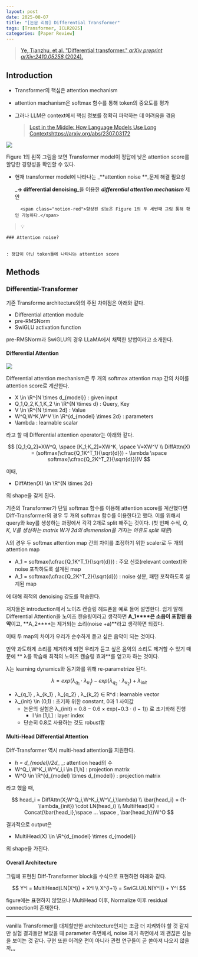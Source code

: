 ```yaml
---
layout: post
date: 2025-08-07
title: "[논문 리뷰] Differential Transformer"
tags: [Transformer, ICLR2025]
categories: [Paper Review]
---
```


> [Ye, Tianzhu, et al. "Differential transformer." ](https://arxiv.org/abs/2410.05258)[_arXiv preprint arXiv:2410.05258_](https://arxiv.org/abs/2410.05258)[ (2024).](https://arxiv.org/abs/2410.05258)



## Introduction

- Transformer의 핵심은 attention mechanism
- attention machanism은 softmax 함수를 통해 token의 중요도를 평가
- 그러나 LLM은 context에서 핵심 정보를 정확히 파악하는 데 어려움을 겪음

	> [Lost in the Middle: How Language Models Use Long Contextshttps://arxiv.org/abs/2307.03172](https://arxiv.org/abs/2307.03172)


![](https://prod-files-secure.s3.us-west-2.amazonaws.com/542b861c-36a8-4051-84e5-8804b6728dba/9083ea56-691a-4752-ae26-47f403431ac8/image.png?X-Amz-Algorithm=AWS4-HMAC-SHA256&X-Amz-Content-Sha256=UNSIGNED-PAYLOAD&X-Amz-Credential=ASIAZI2LB4666WTOBTB2%2F20250819%2Fus-west-2%2Fs3%2Faws4_request&X-Amz-Date=20250819T022456Z&X-Amz-Expires=3600&X-Amz-Security-Token=IQoJb3JpZ2luX2VjEGoaCXVzLXdlc3QtMiJHMEUCIEIAjcmS%2FE3rIf%2FLTSsAhC%2FqsI6Rg11JTdOFrGhMPknuAiEAte1nDwoyybTUF2xkq66mD9AMW51Ad4KAJq%2F7r4v9BZkqiAQIs%2F%2F%2F%2F%2F%2F%2F%2F%2F%2F%2FARAAGgw2Mzc0MjMxODM4MDUiDIWf%2F9%2FR6GD%2BiPlxJircA%2BZc8FDs0pR1E0lyO4Eq3T7lFOH7aA6bEA3vZRJkyx%2BKtgI6Rn7e0jeqEKTIbGossRJnHRWggtuNf1K2xcycq8YStUmz2rOABHqez6BL9XlqBHI74J0ehjng%2BmH%2BAu2ceaacpzFNFnAYMWwnKXCL4XrVtkJOz5zVmQ3IAIp6%2FcGTeruMncU1od4%2FtNYxZjBMkt4xd257%2Fp49xqpQuB0Gw%2B%2F91xpGNyEjhLk9PUs%2BO%2B17fMPH68nqptmYihH9xK060gyC17OHWTlkrS9iWFNRdicjPDWkuDSD2jwN0eNAgBWQiXvRO%2FeH1OBcan2PWn8k4jiJvc1DQKtn5XtlcOqmUzbn0P9VnpaOHcMkM589kB9WXDQGN1%2FRNv5h1Kp2C9oGjETOfEYQYSbD%2BkS5JNm9KO%2BtljTm3mpS%2BUdpl62llFJ4veTDqTXta%2BMbt2FJQMlQWeGZNs9YVsA2LZbCAup7mhCBWXGZ5KeUlBbEf8fWOwTlw7w4oVbct44mUJ1flmn%2BKtsfdJl8yJuhFf1O7xQV8yFTPW5bOaRPhbF8PD2MZJbmMm%2BMbn156m679evwGyRITdmfDtK2sOkUM8vy%2BlRQ2Rz6BgMhT%2FVnatd8soxAFcT7tzeRY9nouA8CQdvaMOmsj8UGOqUBopLsUMnmHkd9T%2B8r4C5lCKaytfAOFndh6duIV5gLU0IgwgaeccMiWC7k1WvkpxT9YcPe1TuKB3muhOagt%2FXePUJ3iuWTspaEGn4Xff8le17RY6iFmMwdqRVrwXJFMh6hU19%2BlOJfayqH3u0T135nyZ8pBPsZZX6yX3HbgnsFWfx%2FbrxftxWL5%2BgxdfSx4evwMmbOq1ADAPC3NOHBHw4EKCrYT%2F6o&X-Amz-Signature=998674d3d65297e3593a01c1f60fac881c898d827704590c28ec47afeca9ba01&X-Amz-SignedHeaders=host&x-amz-checksum-mode=ENABLED&x-id=GetObject)


Figure 1의 왼쪽 그림을 보면 Transformer model이 정답에 낮은 attention score를 할당한 경향성을 확인할 수 있다.

- 현재 transformer model에 나타나는 _**attention noise **_문제 해결 필요성

	_**→ differential denoising**_을 이용한 _**differential attention mechanism**_ 제안


		<span class="notion-red">향상된 성능은 Figure 1의 두 세번째 그림 통해 확인 가능하다.</span>


> 💡 


	### Attention noise?


	: 정답이 아닌 token들에 나타나는 attention score



## Methods



### Differential-Transformer


기존 Transforme architecture와의 주된 차이점은 아래와 같다.

- Differential attention module
- pre-RMSNorm
- SwiGLU activation function

pre-RMSNorm과 SwiGLU의 경우 LLaMA에서 채택한 방법이라고 소개한다.



#### Differential Attention


![](https://prod-files-secure.s3.us-west-2.amazonaws.com/542b861c-36a8-4051-84e5-8804b6728dba/116d70b2-1963-4810-9167-f4c7d8a06e8f/image.png?X-Amz-Algorithm=AWS4-HMAC-SHA256&X-Amz-Content-Sha256=UNSIGNED-PAYLOAD&X-Amz-Credential=ASIAZI2LB4666WTOBTB2%2F20250819%2Fus-west-2%2Fs3%2Faws4_request&X-Amz-Date=20250819T022456Z&X-Amz-Expires=3600&X-Amz-Security-Token=IQoJb3JpZ2luX2VjEGoaCXVzLXdlc3QtMiJHMEUCIEIAjcmS%2FE3rIf%2FLTSsAhC%2FqsI6Rg11JTdOFrGhMPknuAiEAte1nDwoyybTUF2xkq66mD9AMW51Ad4KAJq%2F7r4v9BZkqiAQIs%2F%2F%2F%2F%2F%2F%2F%2F%2F%2F%2FARAAGgw2Mzc0MjMxODM4MDUiDIWf%2F9%2FR6GD%2BiPlxJircA%2BZc8FDs0pR1E0lyO4Eq3T7lFOH7aA6bEA3vZRJkyx%2BKtgI6Rn7e0jeqEKTIbGossRJnHRWggtuNf1K2xcycq8YStUmz2rOABHqez6BL9XlqBHI74J0ehjng%2BmH%2BAu2ceaacpzFNFnAYMWwnKXCL4XrVtkJOz5zVmQ3IAIp6%2FcGTeruMncU1od4%2FtNYxZjBMkt4xd257%2Fp49xqpQuB0Gw%2B%2F91xpGNyEjhLk9PUs%2BO%2B17fMPH68nqptmYihH9xK060gyC17OHWTlkrS9iWFNRdicjPDWkuDSD2jwN0eNAgBWQiXvRO%2FeH1OBcan2PWn8k4jiJvc1DQKtn5XtlcOqmUzbn0P9VnpaOHcMkM589kB9WXDQGN1%2FRNv5h1Kp2C9oGjETOfEYQYSbD%2BkS5JNm9KO%2BtljTm3mpS%2BUdpl62llFJ4veTDqTXta%2BMbt2FJQMlQWeGZNs9YVsA2LZbCAup7mhCBWXGZ5KeUlBbEf8fWOwTlw7w4oVbct44mUJ1flmn%2BKtsfdJl8yJuhFf1O7xQV8yFTPW5bOaRPhbF8PD2MZJbmMm%2BMbn156m679evwGyRITdmfDtK2sOkUM8vy%2BlRQ2Rz6BgMhT%2FVnatd8soxAFcT7tzeRY9nouA8CQdvaMOmsj8UGOqUBopLsUMnmHkd9T%2B8r4C5lCKaytfAOFndh6duIV5gLU0IgwgaeccMiWC7k1WvkpxT9YcPe1TuKB3muhOagt%2FXePUJ3iuWTspaEGn4Xff8le17RY6iFmMwdqRVrwXJFMh6hU19%2BlOJfayqH3u0T135nyZ8pBPsZZX6yX3HbgnsFWfx%2FbrxftxWL5%2BgxdfSx4evwMmbOq1ADAPC3NOHBHw4EKCrYT%2F6o&X-Amz-Signature=59c2c79a698f6d257936b1dd7354d381fd26bb61981696bb0b836647eaf96b01&X-Amz-SignedHeaders=host&x-amz-checksum-mode=ENABLED&x-id=GetObject)


Differential attention mechanism은 두 개의 softmax attention map 간의 차이를 attention score로 계산한다.

- X \in \R^{N \times d\_{model}} : given input
- Q\_1,Q\_2,K\_1,K\_2 \in \R^{N \times d} : Query, Key
- V \in \R^{N \times 2d} : Value
- W^Q,W^K,W^V \in \R^{d\_{model} \times 2d} : parameters
- \lambda : learnable scalar

라고 할 때 Differential attention operator는 아래와 같다.


$$
[Q_1;Q_2]=XW^Q, \space [K_1;K_2]=XW^K, \space V=XW^V \\
DiffAttn(X) = (softmax(\cfrac{Q_1K^T_1}{\sqrt{d}}) - \lambda \space softmax(\cfrac{Q_2K^T_2}{\sqrt{d}}))V
$$


이때,

- DiffAtten(X) \in \R^{N \times 2d}

의 shape을 갖게 된다.


기존의 Transformer가 단일 softmax 함수를 이용해 attention score를 계산했다면 Diff-Transformer의 경우 두 개의 softmax 함수를 이용한다고 했다. 이를 위해서 query와 key를 생성하는 과정에서 각각 2개로 split 해주는 것이다. <span class="notion-red">(첫 번째 수식, </span><span class="notion-red">_Q, K, V를 생성하는 matrix W가 2d의 dismension을 가지는 이유도 split 때문_</span><span class="notion-red">)</span>


 λ의 경우 두 softmax attention map 간의 차이를 조정하기 위한 scaler로 두 개의 attention map

- A\_1 = softmax(\cfrac{Q\_1K^T\_1}{\sqrt{d}}) : 주요 신호(relevant context)와 noise 포착하도록 설계된 map
- A\_1 = softmax(\cfrac{Q\_2K^T\_2}{\sqrt{d}}) : noise 성분, 패턴 포착하도록 설계된 map 

에 대해 최적의 denoising 강도를 학습한다.


저자들은 introduction에서 노이즈 캔슬링 헤드폰을 예로 들어 설명한다. 쉽게 말해 Differential Attention을 노이즈 캔슬링이라고 생각하면 **A\_1****은 소음이 포함된 음악**이고, **A\_2****는 제거되는 소리(noise +a)**라고 생각하면 되겠다. 


이때 두 map의 차이가 우리가 순수하게 듣고 싶은 음악이 되는 것이다. 


만약 과도하게 소리를 제거하게 되면 우리가 듣고 싶은 음악의 소리도 제거할 수 있기 때문에 ** λ를 학습해 최적의 노이즈 캔슬링 효과**를 얻고자 하는 것이다.


λ는 learning dynamics와 동기화를 위해 re-parametrize 된다.


$$
\lambda = exp(\lambda_{q_1} \cdot \lambda_{k_1}) - exp(\lambda_{q_2} \cdot \lambda_{k_2}) + \lambda_{init}
$$

- λ\_{q\_1} , λ\_{k\_1} , λ\_{q\_2} , λ\_{k\_2} ∈ R^d : learnable vector
- λ\_{init} \in (0,1) : 초기화 위한 constant, 0과 1 사이값
	- 논문의 실험은 λ\_{init} = 0.8 − 0.6 × exp(−0.3 · (l − 1)) 로 초기화해 진행
		- l \in [1,L] : layer index
	- 단순히 0.8로 사용하는 것도 robust함


#### **Multi-Head Differential Attention**


Diff-Transformer 역시 multi-head attention을 지원한다.

- _h = d\_{model}/2d__ _: attention head의 수
- W^Q\_i,W^K\_i,W^V\_i,i \in [1,h] : projection matrix
- W^O \in \R^{d\_{model} \times d\_{model}} : projection matrix

라고 했을 때,


$$
head_i = DiffAttn(X;W^Q_i,W^K_i,W^V_i,\lambda) \\
\bar{head_i} = (1-\lambda_{init}) \cdot LN(head_i) \\
MultiHead(X) = Concat(\bar{head_i},\space ... \space , \bar{head_h})W^O
$$


결과적으로 output은

- MultiHead(X) \in \R^{d\_{model} \times d\_{model}}

의 shape을 가진다.



#### Overall Architecture


그림에 표현된 Diff-Transformer block을 수식으로 표현하면 아래와 같다.


$$
Y^l = MultiHead(LN(X^l)) + X^l \\
X^{l+1} = SwiGLU(LN(Y^l)) + Y^l
$$


figure에는 표현하지 않았으나 MultiHead 이후, Normalize 이후 residual connection이 존재한다.


---


vanilla Transformer를 대체할만한 architecture인지는 조금 더 지켜봐야 할 것 같지만 실험 결과들만 보았을 때 parameter 측면에서, noise 제거 측면에서 꽤 괜찮은 성능을 보이는 것 같다. 구현 또한 어려운 편이 아니라 관련 연구들이 곧 쏟아져 나오지 않을까,,,

